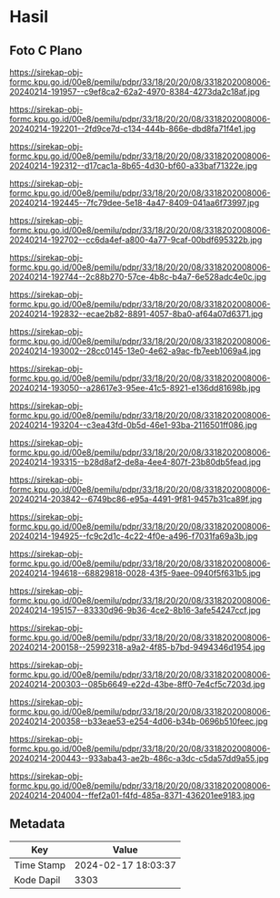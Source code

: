 # Hasil

## Foto C Plano

https://sirekap-obj-formc.kpu.go.id/00e8/pemilu/pdpr/33/18/20/20/08/3318202008006-20240214-191957--c9ef8ca2-62a2-4970-8384-4273da2c18af.jpg

https://sirekap-obj-formc.kpu.go.id/00e8/pemilu/pdpr/33/18/20/20/08/3318202008006-20240214-192201--2fd9ce7d-c134-444b-866e-dbd8fa71f4e1.jpg

https://sirekap-obj-formc.kpu.go.id/00e8/pemilu/pdpr/33/18/20/20/08/3318202008006-20240214-192312--d17cac1a-8b65-4d30-bf60-a33baf71322e.jpg

https://sirekap-obj-formc.kpu.go.id/00e8/pemilu/pdpr/33/18/20/20/08/3318202008006-20240214-192445--7fc79dee-5e18-4a47-8409-041aa6f73997.jpg

https://sirekap-obj-formc.kpu.go.id/00e8/pemilu/pdpr/33/18/20/20/08/3318202008006-20240214-192702--cc6da4ef-a800-4a77-9caf-00bdf695322b.jpg

https://sirekap-obj-formc.kpu.go.id/00e8/pemilu/pdpr/33/18/20/20/08/3318202008006-20240214-192744--2c88b270-57ce-4b8c-b4a7-6e528adc4e0c.jpg

https://sirekap-obj-formc.kpu.go.id/00e8/pemilu/pdpr/33/18/20/20/08/3318202008006-20240214-192832--ecae2b82-8891-4057-8ba0-af64a07d6371.jpg

https://sirekap-obj-formc.kpu.go.id/00e8/pemilu/pdpr/33/18/20/20/08/3318202008006-20240214-193002--28cc0145-13e0-4e62-a9ac-fb7eeb1069a4.jpg

https://sirekap-obj-formc.kpu.go.id/00e8/pemilu/pdpr/33/18/20/20/08/3318202008006-20240214-193050--a28617e3-95ee-41c5-8921-e136dd81698b.jpg

https://sirekap-obj-formc.kpu.go.id/00e8/pemilu/pdpr/33/18/20/20/08/3318202008006-20240214-193204--c3ea43fd-0b5d-46e1-93ba-2116501ff086.jpg

https://sirekap-obj-formc.kpu.go.id/00e8/pemilu/pdpr/33/18/20/20/08/3318202008006-20240214-193315--b28d8af2-de8a-4ee4-807f-23b80db5fead.jpg

https://sirekap-obj-formc.kpu.go.id/00e8/pemilu/pdpr/33/18/20/20/08/3318202008006-20240214-203842--6749bc86-e95a-4491-9f81-9457b31ca89f.jpg

https://sirekap-obj-formc.kpu.go.id/00e8/pemilu/pdpr/33/18/20/20/08/3318202008006-20240214-194925--fc9c2d1c-4c22-4f0e-a496-f7031fa69a3b.jpg

https://sirekap-obj-formc.kpu.go.id/00e8/pemilu/pdpr/33/18/20/20/08/3318202008006-20240214-194618--68829818-0028-43f5-9aee-0940f5f631b5.jpg

https://sirekap-obj-formc.kpu.go.id/00e8/pemilu/pdpr/33/18/20/20/08/3318202008006-20240214-195157--83330d96-9b36-4ce2-8b16-3afe54247ccf.jpg

https://sirekap-obj-formc.kpu.go.id/00e8/pemilu/pdpr/33/18/20/20/08/3318202008006-20240214-200158--25992318-a9a2-4f85-b7bd-9494346d1954.jpg

https://sirekap-obj-formc.kpu.go.id/00e8/pemilu/pdpr/33/18/20/20/08/3318202008006-20240214-200303--085b6649-e22d-43be-8ff0-7e4cf5c7203d.jpg

https://sirekap-obj-formc.kpu.go.id/00e8/pemilu/pdpr/33/18/20/20/08/3318202008006-20240214-200358--b33eae53-e254-4d06-b34b-0696b510feec.jpg

https://sirekap-obj-formc.kpu.go.id/00e8/pemilu/pdpr/33/18/20/20/08/3318202008006-20240214-200443--933aba43-ae2b-486c-a3dc-c5da57dd9a55.jpg

https://sirekap-obj-formc.kpu.go.id/00e8/pemilu/pdpr/33/18/20/20/08/3318202008006-20240214-204004--ffef2a01-f4fd-485a-8371-436201ee9183.jpg


## Metadata

| Key        | Value               |
| ---------- | ------------------- |
| Time Stamp | 2024-02-17 18:03:37 |
| Kode Dapil | 3303                |



